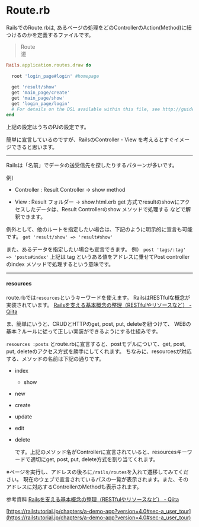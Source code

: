 # Route.rb

RailsでのRoute.rbは, あるページの処理をどのControllerのAction(Method)に紐つけるのかを定義するファイルです。

> Route  
> 道  



```ruby
Rails.application.routes.draw do
  
  root 'login_page#login' #homepage
  
  get 'result/show'
  get 'main_page/create'
  get 'main_page/show'
  get 'login_page/login'
  # For details on the DSL available within this file, see http://guides.rubyonrails.org/routing.html
end
```


上記の設定はうちのPJの設定です。

簡単に宣言しているのですが、RailsのController - View を考えるとすぐイメージできると思います。

- - - -

Railsは「名前」でデータの送受信先を探したりするパターンが多いです。

例）

- Controller : Result Controller -> show method

- View : Result フォルダー -> show.html.erb
  get 方式でresultのshowにアクセスしたデータは、Result Controllerのshow メソッドで処理する
  などで解釈できます。

例外として、他のルートを指定したい場合は、下記のように明示的に宣言も可能です。
`get 'result/show' => 'result#show'`

また、あるデータを指定したい場合も宣言できます。
例）
`post 'tags/:tag' => 'posts#index'`
上記は tag というある値をアドレスに乗せてPost controllerのindex メソッドで処理するという意味です。

- - - -
#### resources

route.rbでは`resources`というキーワードを使えます。
RailsはRESTfulな概念が実装されています。
[Railsを支える基本概念の整理（RESTfulやリソースなど） - Qiita](https://qiita.com/kidach1/items/43e53811c12351915278#rest%E3%81%A8%E3%81%AF)

ま、簡単にいうと、CRUDとHTTPのget, post, put, deleteを紐つけて、
WEBの基本？ルールに従って正しい実装ができるようにする仕組みです。

`resources :posts`
とroute.rbに宣言すると、postモデルについて、get, post, put, deleteのアクセス方式を勝手にしてくれます。
ちなみに、resourcesが対応する、メソッドの名前は下記の通りです。

- index

	- show
	
- new

- create

- update

- edit

- delete

   です。上記のメソッド名がControllerに宣言されていると、resourcesキーワードで適切にget, post, put, delete方式を割り当てくれます。

※ページを実行し、アドレスの後ろに`/rails/routes`を入れて遷移してみてください。
現在のウェブで宣言されているパスの一覧が表示されます。また、そのアドレスに対応するControllerのMethodも表示されます。





参考資料
[Railsを支える基本概念の整理（RESTfulやリソースなど） - Qiita](https://qiita.com/kidach1/items/43e53811c12351915278)

 [https://railstutorial.jp/chapters/a-demo-app?version=4.0#sec-a_user_tour](https://railstutorial.jp/chapters/a-demo-app?version=4.0#sec-a_user_tour)

 

